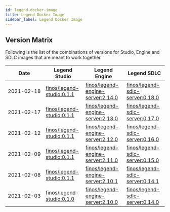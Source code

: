 ```yaml
---
id: legend-docker-image
title: Legend Docker Image
sidebar_label: Legend Docker Image
---
```


## Version Matrix

Following is the list of the combinations of versions for Studio, Engine and SDLC images that are meant to work together.

| Date                    | Legend Studio                                                                                                                                                                       | Legend Engine                                                                                                                                                                                       | Legend SDLC                                                                                                                                                                                     |
| ----------------------- | ----------------------------------------------------------------------------------------------------------------------------------------------------------------------------------- | --------------------------------------------------------------------------------------------------------------------------------------------------------------------------------------------------- | ----------------------------------------------------------------------------------------------------------------------------------------------------------------------------------------------- |
| <nobr>2021-02-18</nobr> | [finos/legend-studio:0.1.1](https://hub.docker.com/layers/finos/legend-studio/0.1.1/images/sha256-b7090cb9b39da22e9d1aab62a2d3a63a218979ef524b1403f2f8fbbdbcd5e722?context=explore) | [finos/legend-engine-server:2.14.0](https://hub.docker.com/layers/finos/legend-engine-server/2.14.0/images/sha256-1ebb7fd3ea94317489e7590a9c0960d9c69656b1b2b00a8f2019011088840b3b?context=explore) | [finos/legend-sdlc-server:0.18.0](https://hub.docker.com/layers/finos/legend-sdlc-server/0.18.0/images/sha256-02e0c30c5dcb1b2ecbdaba84d408731cb074e02f027b44fc52ac857901d8dc6e?context=explore) |
| <nobr>2021-02-17</nobr> | [finos/legend-studio:0.1.1](https://hub.docker.com/layers/finos/legend-studio/0.1.1/images/sha256-b7090cb9b39da22e9d1aab62a2d3a63a218979ef524b1403f2f8fbbdbcd5e722?context=explore) | [finos/legend-engine-server:2.13.0](https://hub.docker.com/layers/finos/legend-engine-server/2.13.0/images/sha256-c2703609d0de4e04890b447487f17023c0e6d8740925c2910fc36163649ad853?context=explore) | [finos/legend-sdlc-server:0.17.0](https://hub.docker.com/layers/finos/legend-sdlc-server/0.17.0/images/sha256-48b1baab8511750f199dfcfed99901fd8fd9fb3c77d99ccf7a60b9dfa351b85e?context=explore) |
| <nobr>2021-02-12</nobr> | [finos/legend-studio:0.1.1](https://hub.docker.com/layers/finos/legend-studio/0.1.1/images/sha256-b7090cb9b39da22e9d1aab62a2d3a63a218979ef524b1403f2f8fbbdbcd5e722?context=explore) | [finos/legend-engine-server:2.12.0](https://hub.docker.com/layers/finos/legend-engine-server/2.12.0/images/sha256-5299034766e30bb957465c5f6309e590c46a67cac64cc060071ab6de8cb6412b?context=explore) | [finos/legend-sdlc-server:0.16.0](https://hub.docker.com/layers/finos/legend-sdlc-server/0.16.0/images/sha256-96034af67ca8caad96f81d5e04b4bae5c095a641a65df19d2365c0d6ed656e76?context=explore) |
| <nobr>2021-02-09</nobr> | [finos/legend-studio:0.1.1](https://hub.docker.com/layers/finos/legend-studio/0.1.1/images/sha256-b7090cb9b39da22e9d1aab62a2d3a63a218979ef524b1403f2f8fbbdbcd5e722?context=explore) | [finos/legend-engine-server:2.11.0](https://hub.docker.com/layers/finos/legend-engine-server/2.11.0/images/sha256-d5ac1b2c0346d85c024566b7cae6b85b8b7fa81767468f458c18e46afd17b3f5?context=explore) | [finos/legend-sdlc-server:0.15.0](https://hub.docker.com/layers/finos/legend-sdlc-server/0.15.0/images/sha256-7cff85cbb679823c7ddb9a7d50860d1369006ef15d83e58a49cbac165156ce89?context=explore) |
| <nobr>2021-02-08</nobr> | [finos/legend-studio:0.1.1](https://hub.docker.com/layers/finos/legend-studio/0.1.1/images/sha256-b7090cb9b39da22e9d1aab62a2d3a63a218979ef524b1403f2f8fbbdbcd5e722?context=explore) | [finos/legend-engine-server:2.10.1](https://hub.docker.com/layers/finos/legend-engine-server/2.10.1/images/sha256-9c54527974e3be9fbdadd3ea6919cc2a5ff4ffaa789ccf789d4a6b188917b3a5?context=explore) | [finos/legend-sdlc-server:0.14.1](https://hub.docker.com/layers/finos/legend-sdlc-server/0.14.1/images/sha256-16b6d58d246f2d9e8b92293fbd2ffb76988aea2a558a943d68b8a587ea89a9f1?context=explore) |
| <nobr>2021-02-03</nobr> | [finos/legend-studio:0.1.0](https://hub.docker.com/layers/finos/legend-studio/0.1.0/images/sha256-52b523c3f59469dc6c15ee6ec0fe550610fdb49ce568334dd53c9e33f7d00afb?context=explore) | [finos/legend-engine-server:2.10.0](https://hub.docker.com/layers/finos/legend-engine-server/2.10.0/images/sha256-d49d13e000e9ed5bed2310bf9e3599b50ceb48db199dc6836b609173d0b0757f?context=explore) | [finos/legend-sdlc-server:0.14.0](https://hub.docker.com/layers/finos/legend-sdlc-server/0.14.0/images/sha256-79d240d17a7d812c3508e2d5f18149c991d9a248d69f387cb6667bff333c8f70?context=explore) |
